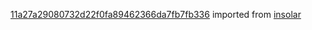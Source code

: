 [11a27a29080732d22f0fa89462366da7fb7fb336](https://github.com/insolar/insolar/commit/11a27a29080732d22f0fa89462366da7fb7fb336) imported from [insolar](https://github.com/insolar/insolar)
